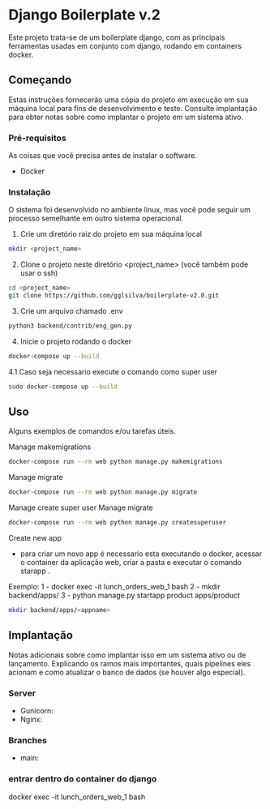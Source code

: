 # Django Boilerplate v.2

Este projeto trata-se de um boilerplate django, com as principais ferramentas usadas em conjunto com django, rodando em containers docker.

## Começando

Estas instruções fornecerão uma cópia do projeto em execução em sua máquina local para fins de desenvolvimento e teste. Consulte implantação para obter notas sobre como implantar o projeto em um sistema ativo.

### Pré-requisitos

As coisas que você precisa antes de instalar o software.

* Docker

### Instalação

O sistema foi desenvolvido no ambiente linux, mas você pode seguir um processo semelhante em outro sistema operacional.

1. Crie um diretório raiz do projeto em sua máquina local
```bash
mkdir <project_name> 
```

2. Clone o projeto neste diretório <project_name> (você também pode usar o ssh)
```bash
cd <project_name>
git clone https://github.com/gglsilva/boilerplate-v2.0.git
```

3. Crie um arquivo chamado .env 
```bash
python3 backend/contrib/eng_gen.py 
```

4. Inicie o projeto rodando o docker
```bash
docker-compose up --build
```

4.1 Caso seja necessario execute o comando como super user
```bash
sudo docker-compose up --build
```


## Uso

Alguns exemplos de comandos e/ou tarefas úteis.

Manage makemigrations
```bash
docker-compose run --rm web python manage.py makemigrations
```

Manage migrate
```bash
docker-compose run --rm web python manage.py migrate
```

Manage create super user
Manage migrate
```bash
docker-compose run --rm web python manage.py createsuperuser
```

Create new app
- para criar um novo app é necessario esta executando o docker, acessar o container da aplicação web, criar a pasta e executar o comando starapp .

Exemplo: 
1 - docker exec -it lunch_orders_web_1 bash
2 - mkdir backend/apps/<appname>
3 - python manage.py startapp product apps/product

```bash
mkdir backend/apps/<appname>
```

## Implantação

Notas adicionais sobre como implantar isso em um sistema ativo ou de lançamento. Explicando os ramos mais importantes, quais pipelines eles acionam e como atualizar o banco de dados (se houver algo especial).

### Server

* Gunicorn:
* Nginx:


### Branches

* main:


### entrar dentro do container do django
docker exec -it lunch_orders_web_1 bash
